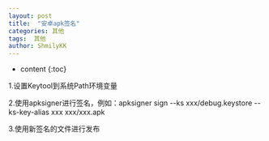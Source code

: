 ```yaml
---
layout: post
title:  "安卓apk签名"
categories: 其他
tags:  其他
author: ShmilyKK
---
```


* content
{:toc}

1.设置Keytool到系统Path环境变量

2.使用apksigner进行签名，例如：apksigner sign --ks xxx/debug.keystore --ks-key-alias xxx xxx/xxx.apk

3.使用新签名的文件进行发布
